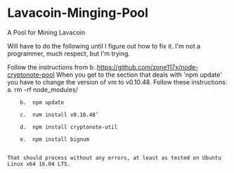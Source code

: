 # Lavacoin-Minging-Pool
A Pool for Mining Lavacoin

Will have to do the following until I figure out how to fix it.  I'm not a programmer, much respect, but I'm trying.

Follow the instructions from b.	https://github.com/zone117x/node-cryptonote-pool
When you get to the section that deals with 'npm update' you have to change the version of vm to v0.10.48.
Follow these instructions:
        a.	rm -rf node_modules/
        
        b.	npm update
        
        c.	nvm install v0.10.48’
        
        d.	npm install cryptonote-util
        
        e.	npm install bignum
        
        
    That should process without any errors, at least as tested on Ubuntu Linux x64 16.04 LTS.
    
